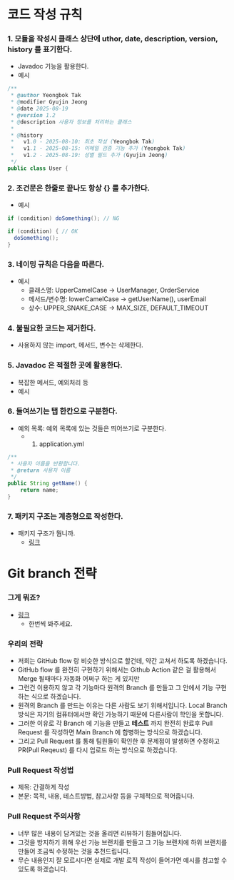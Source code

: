 # 코드 작성 규칙
### 1. 모듈을 작성시 클래스 상단에 uthor, date, description, version, history 를 표기한다.
- Javadoc 기능을 활용한다.
- 예시
~~~java
/**
 * @author Yeongbok Tak
 * @modifier Gyujin Jeong   
 * @date 2025-08-19
 * @version 1.2
 * @description 사용자 정보를 처리하는 클래스
 * 
 * @history
 *   v1.0 - 2025-08-10: 최초 작성 (Yeongbok Tak)
 *   v1.1 - 2025-08-15: 이메일 검증 기능 추가 (Yeongbok Tak)
 *   v1.2 - 2025-08-19: 성별 필드 추가 (Gyujin Jeong)
 */
public class User {
~~~
### 2. 조건문은 한줄로 끝나도 항상 {} 를 추가한다.  
- 예시
~~~ java
if (condition) doSomething(); // NG

if (condition) { // OK
  doSomething();
}
~~~
### 3. 네이밍 규칙은 다음을 따른다.
- 예시
  -  클래스명: UpperCamelCase → UserManager, OrderService
  -  메서드/변수명: lowerCamelCase → getUserName(), userEmail
  - 상수: UPPER_SNAKE_CASE → MAX_SIZE, DEFAULT_TIMEOUT
### 4. 불필요한 코드는 제거한다.
- 사용하지 않는 import, 메서드, 변수는 삭제한다.
### 5. Javadoc 은 적절한 곳에 활용한다.
- 복잡한 메서드, 예외처리 등
- 예시
### 6. 들여쓰기는 탭 한칸으로 구분한다.
- 예외 목록: 예외 목록에 있는 것들은 띄어쓰기로 구분한다.
  - 1. application.yml
~~~java
/**
 * 사용자 이름을 반환합니다.
 * @return 사용자 이름
 */
public String getName() {
    return name;
}
~~~
### 7. 패키지 구조는 계층형으로 작성한다.
- 패키지 구조가 뭡니까.
  - [링크](https://ksh-coding.tistory.com/96)
# Git branch 전략 
### 그게 뭐죠?
- [링크](https://youtu.be/EV3FZ3cWBp8)
  - 한번씩 봐주세요.
### 우리의 전략
- 저희는 GitHub flow 랑 비슷한 방식으로 할건데, 약간 고쳐서 하도록 하겠습니다.
- GitHub flow 를 완전히 구현하기 위해서는 Github Action 같은 걸 활용해서 Merge 될때마다 자동화 어쩌구 하는 게 있지만
- 그런건 이용하지 않고 각 기능마다 원격의 Branch 를 만들고 그 안에서 기능 구현하는 식으로 하겠습니다.
- 원격의 Branch 를 만드는 이유는 다른 사람도 보기 위해서입니다. Local Branch 방식은 자기의 컴퓨터에서만 확인 가능하기 때문에 다른사람이 학인을 못합니다.
- 그러한 이유로 각 Branch 에 기능을 만들고 **테스트** 까지 완전히 완료후 Pull Request 를 작성하면 Main Branch 에 합병하는 방식으로 하겠습니다.
- 그리고 Pull Request 를 통해 팀원들이 확인한 후 문제점이 발생하면 수정하고 PR(Pull Reqeust) 를 다시 업로드 하는 방식으로 하겠습니다.
### Pull Request 작성법
- 제목: 간결하게 작성
- 본문: 목적, 내용, 테스트방법, 참고사항 등을 구체적으로 적어줍니다.
### Pull Request 주의사항
- 너무 많은 내용이 담겨있는 것을 올리면 리뷰하기 힘들어집니다.
- 그것을 방지하기 위해 우선 기능 브랜치를 만들고 그 기능 브랜치에 하위 브랜치를 만들어 조금씩 수정하는 것을 추천드립니다.
- 무슨 내용인지 잘 모르시다면 실제로 개발 로직 작성이 들어가면 예시를 참고할 수 있도록 하겠습니다.
